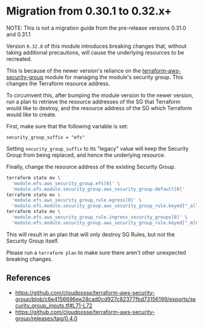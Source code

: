 # Migration from 0.30.1 to 0.32.x+

NOTE: This is not a migration guide from the pre-release versions 0.31.0 and 0.31.1

Version `0.32.0` of this module introduces breaking changes that, without taking additional precautions, will cause the underlying resources to be recreated.

This is because of the newer version's reliance on the [terraform-aws-security-group](https://github.com/cloudposse/terraform-aws-security-group)
module for managing the module's security group. This changes the Terraform resource address.

To circumvent this, after bumping the module version to the newer version, run a plan to retrieve the resource addresses of
the SG that Terraform would like to destroy, and the resource address of the SG which Terraform would like to create.

First, make sure that the following variable is set:

```hcl
security_group_suffix = "efs"
```

Setting `security_group_suffix` to its "legacy" value will keep the Security Group from being replaced, and hence the underlying resource.

Finally, change the resource address of the existing Security Group.

```bash
terraform state mv \
  'module.efs.aws_security_group.efs[0]' \
  'module.efs.module.security_group.aws_security_group.default[0]'
terraform state mv \
  'module.efs.aws_security_group_rule.egress[0]' \
  'module.efs.module.security_group.aws_security_group_rule.keyed["_allow_all_egress_"]' \
terraform state mv \
  'module.efs.aws_security_group_rule.ingress_security_groups[0]' \
  'module.efs.module.security_group.aws_security_group_rule.keyed["_m[0]#[0]#sg#0"]'
```

This will result in an plan that will only destroy SG Rules, but not the Security Group itself.

Please run a `terraform plan` to make sure there aren't other unexpected breaking changes.

## References

* https://github.com/cloudposse/terraform-aws-security-group/blob/c6e4156696ee28cad0cd927c82377fbd73156199/exports/security_group_inputs.tf#L71-L72
* https://github.com/cloudposse/terraform-aws-security-group/releases/tag/0.4.0
